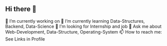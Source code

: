 ## Hi there 👋


🔭 I’m currently working on
🌱 I’m currently learning Data-Structures, Backend, Data-Science
🤔 I’m looking for Internship and job
💬 Ask me about Web-Development, Data-Structure, Operating-System 
📫 How to reach me: See Links in Profile
